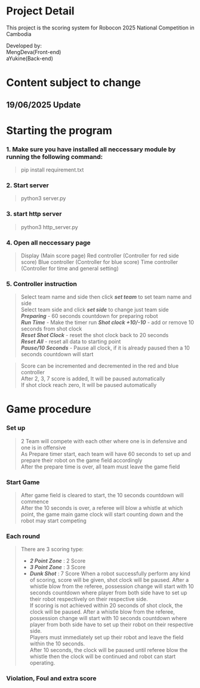 # Project Detail
This project is the scoring system for Robocon 2025 National Competition in Cambodia

Developed by:  
MengDeva(Front-end)  
aYukine(Back-end)  


# Content subject to change

## 19/06/2025 Update

# Starting the program
### 1. Make sure you have installed all neccessary module by running the following command:
> pip install requirement.txt

### 2. Start server
> python3 server.py

### 3. start http server
> python3 http_server.py

### 4. Open all neccessary page
> Display (Main score page)
> Red controller (Controller for red side score)
> Blue controller (Controller for blue score)
> Time controller (Controller for time and general setting)

### 5. Controller instruction

> Select team name and side then click ***set team*** to set team name and side  
> Select team side and click ***set side*** to change just team side  
> ***Preparing*** - 60 seconds countdown for preparing robot  
> ***Run Time*** - Make the timer run
> ***Shot clock +10/-10*** - add or remove 10 seconds from shot clock  
> ***Reset Shot Clock*** - reset the shot clock back to 20 seconds  
> ***Reset All*** - reset all data to starting point  
> ***Pause/10 Seconds*** - Pause all clock, if it is already paused then a 10 seconds countdown will start

> Score can be incremented and decremented in the red and blue controller  
> After 2, 3, 7 score is added, It will be paused automatically  
> If shot clock reach zero, It will be paused automatically

# Game procedure
### Set up
> 2 Team will compete with each other where one is in defensive and one is in offensive  
> As Prepare timer start, each team will have 60 seconds to set up and prepare their robot on the game field accordingly  
> After the prepare time is over, all team must leave the game field  

### Start Game
> After game field is cleared to start, the 10 seconds countdown will commence  
> After the 10 seconds is over, a referee will blow a whistle at which point, the game main game clock will start counting down and the robot may start competing  

### Each round
> There are 3 scoring type:
> - ***2 Point Zone*** : 2 Score
> - ***3 Point Zone*** : 3 Score
> - ***Dunk Shot*** : 7 Score
> When a robot successfully perform any kind of scoring, score will be given, shot clock will be paused. After a whistle blow from the referee, possession change will start with 10 seconds countdown where player from both side have to set up their robot respectively on their respective side.   
> If scoring is not achieved within 20 seconds of shot clock, the clock will be paused. After a whistle blow from the referee, possession change will start with 10 seconds countdown where player from both side have to set up their robot on their respective side.   
> Players must immediately set up their robot and leave the field within the 10 seconds.  
> After 10 seconds, the clock will be paused until referee blow the whistle then the clock will be continued and robot can start operating.  


### Violation, Foul and extra score
